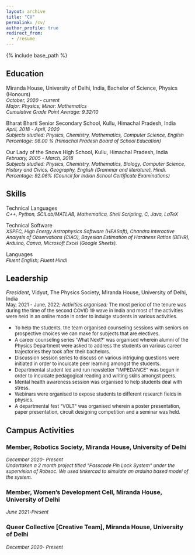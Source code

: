```yaml
---
layout: archive
title: "CV"
permalink: /cv/
author_profile: true
redirect_from:
  - /resume
---
```


{% include base_path %}


Education
------
Miranda House, University of Delhi, India, Bachelor of Science, Physics (Honours)<br>
<var> <font size="-1">October, 2020 - current</font></var><br>
<var><font size="-1">Major: Physics; Minor: Mathematics</font></var><br>
<var><font size="-1">Cumulative Grade Point Average: 9.32/10</font></var><br>

Bharat Bharti Senior Secondary School, Kullu, Himachal Pradesh, India<br>
<var><font size="-1">April, 2018 - April, 2020</font></var><br>
<var><font size="-1">Subjects studied: Physics, Chemistry, Mathematics, Computer Science, English</font></var><br>
<var><font size="-1">Percentage: 98.00 % (Himachal Pradesh Board of School Education)</font></var><br>

Our Lady of the Snows High School, Kullu, Himachal Pradesh, India<br>
<var><font size="-1">February, 2005 - March, 2018</font></var><br>
<var><font size="-1">Subjects studied: Physics, Chemistry, Mathematics, Biology, Computer Science, History and Civics, Geography, English (Grammar and literature), Hindi.</font></var><br>
<var><font size="-1">Percentage: 92.06% (Council for Indian School Certificate Examinations)</font></var><br>

Skills
------
Technical Languages<br>
<var><font size="-1">C++, Python, SCILab/MATLAB, Mathematica, Shell Scripting, C, Java, LaTeX</font></var>

Technical Software<br>
<var><font size="-1">XSPEC, High Energy Astrophysics Software (HEASoft), Chandra Interactive Analysis of Observations (CIAO), Bayesian Estimation of Hardness Ratios (BEHR), Arduino, Canva, Microsoft Excel (Google Sheets).</font></var>

Languages<br>
<var><font size="-1">Fluent English; Fluent Hindi</font></var>

Leadership
------
<var>President</var>, Vidyut, The Physics Society, Miranda House, University of Delhi, India<br>
<font size="-1">May, 2021 - June, 2022; </font>
<font size="-1"><var>Activities organised:</var> The most period of the tenure was during the time of the second COVID 19 wave in India and most of the activities were held in an online mode in order to indulge students in various activities.</font>
* <font size="-1">To help the students, the team organised counseling sessions with seniors on prospective choices we can make for subjects that are electives.</font> 
* <font size="-1">A career counseling series 'What Next?' was organised wherein alumni of the Physics Department were asked to address the students on various career trajectories they took after their bachelors.</font>
* <font size="-1">Discussion session series to discuss on various intriguing questions were initiated in order to inculcate peer learning amongst the students.</font>
* <font size="-1">Departmental student led and run newsletter "IMPEDANCE" was begun in order to inculcate pedagogical reading and writing skills amongst peers.</font>
* <font size="-1">Mental health awareness session was organised to help students deal with stress. </font>
* <font size="-1">Webinars were organised to expose students to different research fields in physics.</font> 
* <font size="-1">A departmental fest "VOLT" was organised wherein a poster presentation, paper presentation, circuit designing competition and a seminar was held.</font> 

Campus Activities
------
### Member, Robotics Society, Miranda House, University of Delhi
<var><font size="-1">December 2020- Present</font><br></var>
<var><font size="-1">Undertaken a 2 month project titled "Passcode Pin Lock System" under the supervision of Robsoc. We used tinkercad to simulate an arduino based model of the system.</font></var><br>
### Member, Women’s Development Cell, Miranda House, University of Delhi
<var><font size="-1">June 2021-Present</font></var>
### Queer Collective [Creative Team], Miranda House, University of Delhi 
<var><font size="-1">December 2020- Present</font></var>
